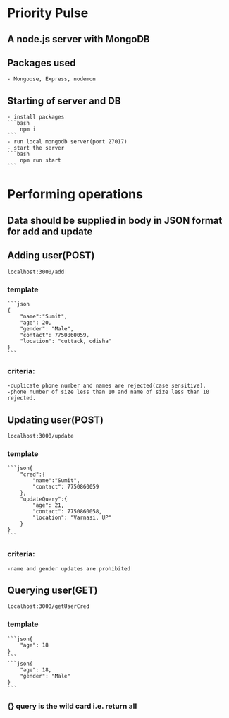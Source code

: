 # Priority Pulse
## A node.js server with MongoDB

## Packages used
    - Mongoose, Express, nodemon

## Starting of server and DB
    - install packages
    ```bash
        npm i
    ``` 
    - run local mongodb server(port 27017)
    - start the server
    ```bash
        npm run start
    ```
# Performing operations
## Data should be supplied in body in JSON format for add and update
## Adding user(POST)
    localhost:3000/add
### template
    ```json
    {
        "name":"Sumit",
        "age": 20,
        "gender": "Male",
        "contact": 7750860059,
        "location": "cuttack, odisha"
    }
    ```
### criteria: 
    -duplicate phone number and names are rejected(case sensitive).
    -phone number of size less than 10 and name of size less than 10 rejected.

## Updating user(POST)
    localhost:3000/update
### template
    ```json{
        "cred":{
            "name":"Sumit",
            "contact": 7750860059
        },
        "updateQuery":{
            "age": 21,
            "contact": 7750860058,
            "location": "Varnasi, UP"
        }
    }
    ```

### criteria:
    -name and gender updates are prohibited

## Querying user(GET)
    localhost:3000/getUserCred
### template
    ```json{
        "age": 18
    }
    ```
    ```json{
        "age": 18,
        "gender": "Male"
    }
    ```
### {} query is the wild card i.e. return all